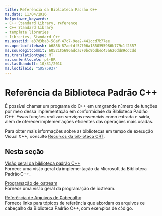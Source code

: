 ```yaml
---
title: Referência da Biblioteca Padrão C++
ms.date: 11/04/2016
helpviewer_keywords:
- C++ Standard Library, reference
- C++ Standard Library
- template libraries
- libraries, Standard C++
ms.assetid: a37d3ba3-58af-47c7-9ee2-441ccd7b77ee
ms.openlocfilehash: b6886f87aefdf57706a1850595986b779c1f2357
ms.sourcegitcommit: 6052185696adca270bc9bdbec45a626dd89cdcdd
ms.translationtype: MT
ms.contentlocale: pt-BR
ms.lasthandoff: 10/31/2018
ms.locfileid: "50575937"
---
```

# <a name="c-standard-library-reference"></a>Referência da Biblioteca Padrão C++

É possível chamar um programa do C++ em um grande número de funções por meio dessa implementação em conformidade da Biblioteca Padrão C++. Essas funções realizam serviços essenciais como entrada e saída, além de oferecer implementações eficientes das operações mais usadas.

Para obter mais informações sobre as bibliotecas em tempo de execução Visual C++, consulte [Recursos da biblioteca CRT](../c-runtime-library/crt-library-features.md).

## <a name="in-this-section"></a>Nesta seção

[Visão geral da biblioteca padrão C++](../standard-library/cpp-standard-library-overview.md)<br/>
Fornece uma visão geral da implementação da Microsoft da Biblioteca Padrão C++.

[Programação de iostream](../standard-library/iostream-programming.md)<br/>
Fornece uma visão geral da programação de iostream.

[Referência de Arquivos de Cabeçalho](../standard-library/cpp-standard-library-header-files.md)<br/>
Fornece links para tópicos de referência que abordam os arquivos de cabeçalho da Biblioteca Padrão C++, com exemplos de código.

